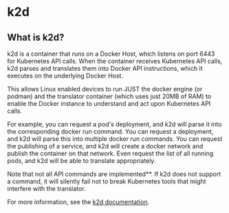 # k2d 

## What is k2d?
k2d is a container that runs on a Docker Host, which listens on port 6443 for Kubernetes API calls. When the container receives Kubernetes API calls, k2d parses and translates them into Docker API instructions, which it executes on the underlying Docker Host.

This allows Linux enabled devices to run JUST the docker engine (or podman) and the translator container (which uses just 20MB of RAM) to enable the Docker instance to understand and act upon Kubernetes API calls.

For example, you can request a pod's deployment, and k2d will parse it into the corresponding docker run command. You can request a deployment, and k2d will parse this into multiple docker run commands. You can request the publishing of a service, and k2d will create a docker network and publish the container on that network. Even request the list of all running pods, and k2d will be able to translate appropriately.

*‍‍*‍Note that not all API commands are implemented**. If k2d does not support a command, it will silently fail not to break Kubernetes tools that might interfere with the translator.

For more information, see the [k2d documentation](https://portainer-1.gitbook.io/0.1.0-alpha/).